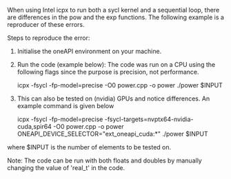 When using Intel icpx to run both a sycl kernel and a sequential loop, there are differences in the pow and the exp functions. The following example is a reproducer of these errors. 

Steps to reproduce the error:
1. Initialise the oneAPI environment on your machine.
2. Run the code (example below): The code was run on a CPU using the following flags since the purpose is precision, not performance.

   icpx -fsycl -fp-model=precise -O0 power.cpp -o power
   ./power $INPUT

3. This can also be tested on (nvidia) GPUs and notice differences. An example command is given below

   icpx -fsycl -fp-model=precise -fsycl-targets=nvptx64-nvidia-cuda,spir64  -O0 power.cpp -o power
   ONEAPI_DEVICE_SELECTOR="ext_oneapi_cuda:*" ./power $INPUT

where $INPUT is the number of elements to be tested on.

Note:
The code can be run with both floats and doubles by manually changing the value of 'real_t' in the code. 

